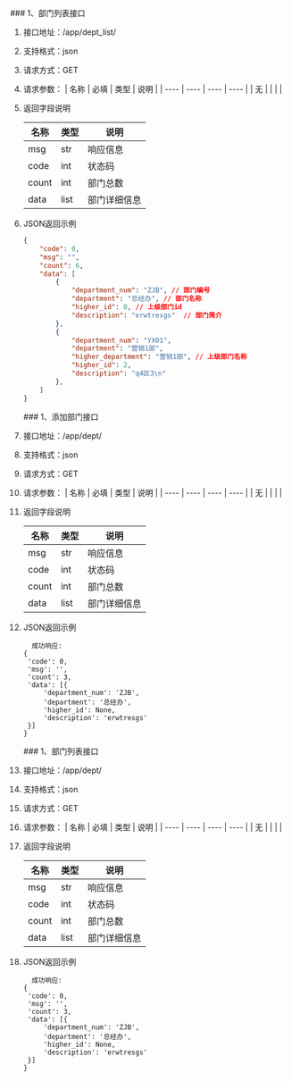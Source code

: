 ### 1、部门列表接口         
1. 接口地址：/app/dept_list/
2. 支持格式：json
3. 请求方式：GET
4. 请求参数： 
   | 名称 | 必填 | 类型 | 说明 |
   | ---- | ---- | ---- | ---- |
   | 无   |      |      |      |

5. 返回字段说明

   | 名称  | 类型 | 说明         |
   | ----- | ---- | ------------ |
   | msg   | str  | 响应信息     |
   | code  | int  | 状态码       |
   | count | int  | 部门总数     |
   | data  | list | 部门详细信息 |

6. JSON返回示例

   ```json
   {
       "code": 0,
       "msg": "",
       "count": 6,
       "data": [
           {
               "department_num": "ZJB", // 部门编号
               "department": "总经办", // 部门名称
               "higher_id": 0, // 上级部门id
               "description": "erwtresgs"  // 部门简介
           },
           {
               "department_num": "YX01",
               "department": "营销1部",
               "higher_department": "营销1部", // 上级部门名称
               "higher_id": 2,
               "description": "q4区3\n"
           },
       ]
   }
   ```

   ### 1、添加部门接口         
1. 接口地址：/app/dept/
2. 支持格式：json
3. 请求方式：GET
4. 请求参数： 
   | 名称 | 必填 | 类型 | 说明 |
   | ---- | ---- | ---- | ---- |
   | 无   |      |      |      |

5. 返回字段说明

   | 名称  | 类型 | 说明         |
   | ----- | ---- | ------------ |
   | msg   | str  | 响应信息     |
   | code  | int  | 状态码       |
   | count | int  | 部门总数     |
   | data  | list | 部门详细信息 |

6. JSON返回示例

   ```
     成功响应:     
   {
   	'code': 0,
   	'msg': '',
   	'count': 3,
   	'data': [{
   		'department_num': 'ZJB',
   		'department': '总经办',
   		'higher_id': None,
   		'description': 'erwtresgs'
   	}]
   }   
   
   ```
   
   ### 1、部门列表接口         
1. 接口地址：/app/dept/
2. 支持格式：json
3. 请求方式：GET
4. 请求参数： 
   | 名称 | 必填 | 类型 | 说明 |
   | ---- | ---- | ---- | ---- |
   | 无   |      |      |      |

5. 返回字段说明

   | 名称  | 类型 | 说明         |
   | ----- | ---- | ------------ |
   | msg   | str  | 响应信息     |
   | code  | int  | 状态码       |
   | count | int  | 部门总数     |
   | data  | list | 部门详细信息 |

6. JSON返回示例

   ```
     成功响应:     
   {
   	'code': 0,
   	'msg': '',
   	'count': 3,
   	'data': [{
   		'department_num': 'ZJB',
   		'department': '总经办',
   		'higher_id': None,
   		'description': 'erwtresgs'
   	}]
   }   
   
   ```